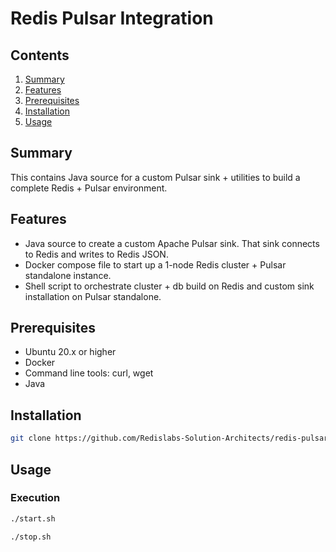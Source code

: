 # Redis Pulsar Integration 

## Contents
1.  [Summary](#summary)
2.  [Features](#features)
3.  [Prerequisites](#prerequisites)
4.  [Installation](#installation)
5.  [Usage](#usage)

## Summary <a name="summary"></a>
This contains Java source for a custom Pulsar sink + utilities to build a complete Redis + Pulsar environment.

## Features <a name="features"></a>
- Java source to create a custom Apache Pulsar sink.  That sink connects to Redis and writes to Redis JSON.
- Docker compose file to start up a 1-node Redis cluster + Pulsar standalone instance.
- Shell script to orchestrate cluster + db build on Redis and custom sink installation on Pulsar standalone.

## Prerequisites <a name="prerequisites"></a>
- Ubuntu 20.x or higher
- Docker
- Command line tools: curl, wget
- Java

## Installation <a name="installation"></a>
```bash
git clone https://github.com/Redislabs-Solution-Architects/redis-pulsar.git && cd redis-pulsar
```

## Usage <a name="usage"></a>

### Execution
```bash
./start.sh
```
```bash
./stop.sh
```
 
